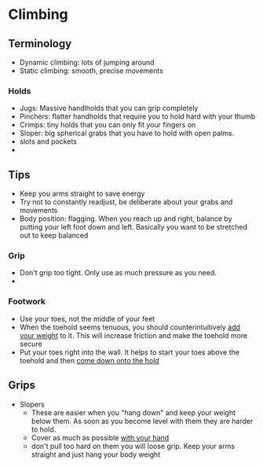 # Climbing


## Terminology

- Dynamic climbing: lots of jumping around
- Static climbing: smooth, precise movements

### Holds

- Jugs: Massive handlholds that you can grip completely
- Pinchers: flatter handholds that require you to hold hard with your thumb
- Crimps: tiny holds that you can only fit your fingers on
- Sloper: big spherical grabs that you have to hold with open palms.  
- slots and pockets
- 
## Tips

- Keep you arms straight to save energy
- Try not to constantly readjust, be deliberate about your grabs and movements
- Body position: flagging. When you reach up and right, balance by putting your left foot down and left. Basically you want to be stretched out to keep balanced

### Grip

- Don't grip too tight. Only use as much pressure as you need.
- 
### Footwork

- Use your toes, not the middle of your feet
- When the toehold seems tenuous, you should counterintuitively [add your weight](https://youtu.be/7jsUxDVlTOg?t=121) to it. This will increase friction and make the toehold more secure
- Put your toes right into the wall. It helps to start your toes above the toehold and then [come down onto the hold](https://youtu.be/7jsUxDVlTOg?t=299)

## Grips

- Slopers
  - These are easier when you "hang down" and keep your weight below them. As soon as you become level with them they are harder to hold.
  - Cover as much as possible [with your hand](https://youtu.be/ACHNDCjexUU?t=170)
  - don't pull too hard on them you will loose grip. Keep your arms straight and just hang your body weight